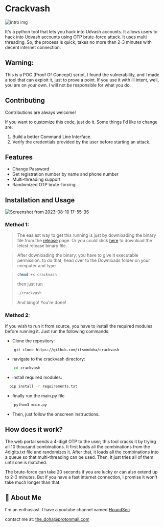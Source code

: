 # Crackvash
![intro img](https://github.com/Itsmmdoha/crackvash/blob/af6678a912ac96dfa9173d5eeb6d12378d88a20d/crackvash.png?raw=true)

It's a python tool that lets you hack into Udvash accounts. It allows users to hack into Udvash accounts using OTP brute-force attack. It uses multi threading. So, the process is quick, takes no more than 2-3 minutes with decent internet connection.



## Warning:

This is a POC (Proof Of Concept) script. I found the vulnerability, and I made a tool that can exploit it, just to prove a point. If you use it with ill intent, well, you are on your own. I will not be responsible for what you do.



## Contributing

Contributions are always welcome!

If you want to customize this code, just do it.
Some things I'd like to change are:
1. Build a better Command Line Interface.
2. Verify the credentials provided by the user before starting an attack.



## Features

- Change Password
- Get registration number by name and phone number
- Multi-threading support
- Randomized OTP brute-forcing



## Installation and Usage

![Screenshot from 2023-08-10 17-55-36](https://github.com/Itsmmdoha/crackvash/assets/70005698/b95e53b6-986c-40e0-a9a6-7b1e7942c509)

### Method 1:
> The easiest way to get this running is just by downloading the binary file from the [release](https://github.com/Itsmmdoha/crackvash/releases) page. Or you could click [here](https://github.com/Itsmmdoha/crackvash/releases/download/v1.0.0/crackvash) to download the letest release binary file.

> After downloading the binary, you have to give it executable permission. to do that, head over to the Downloads folder on your computer and type

> ```bash
> chmod +x crackvash
> ```
> then just run 
> ```bash
> ./crackvash
> ```
> And bingo!
> You're done!



### Method 2:

If you wish to run it from source, you have to install the required modules before running it. Just run the following commands:

- Clone the repository:
```bash
    git clone https://github.com/itsmmdoha/crackvash
```

- navigate to the crackvash directory:
```bash
    cd crackvash
```

- install required modules:
```bash
  pip install -r requirements.txt
```
- finally run the main.py file
```bash
    python3 main.py
```
- Then, just follow the onscreen instructions.

    
## How does it work?

The web portal sends a 4-digit OTP to the user; this tool cracks it by trying all 10 thousand combinations.
It first loads all the combinations from the 4digits.txt file and randomizes it. After that, it loads all the combinations into a queue so that multi-threading can be used. Then, it just tries all of them until one is matched.

The brute-force can take 20 seconds if you are lucky or can also extend up to 2-3 minutes. But if you have a fast internet connection, I promise it won't take much longer than that.

## 🚀 About Me
I'm an enthusiast.
I have a youtube channel named [HoundSec](https://youtube.com/@HoundSec)

contact me at: <the_doha@protonmail.com>
